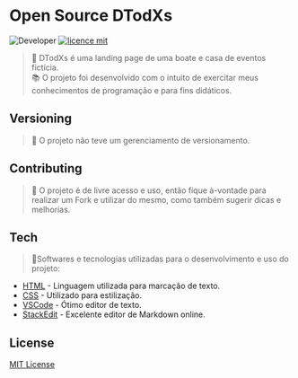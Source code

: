 # Open Source DTodXs
![Developer](https://img.shields.io/badge/GabrielFSSantos-DTodXs-blue)
[![licence mit](https://img.shields.io/github/license/GabrielFSSantos/DTodXs)](https://github.com/GabrielFSSantos/DTodXs/blob/master/LICENSE)

> :gem: DTodXs é uma landing page de uma boate e casa de eventos fictícia. <br>
> :books: O projeto foi desenvolvido com o intuito de exercitar meus conhecimentos de programação e para fins didáticos.

## Versioning
> :flags: O projeto não teve um gerenciamento de versionamento.

## Contributing
> :information_desk_person: O projeto é de livre acesso e uso, então fique à-vontade para realizar um Fork e utilizar do mesmo, como também sugerir dicas e melhorias.

## Tech
> :space_invader:Softwares e tecnologias utilizadas para o desenvolvimento e uso do projeto:

* [HTML] - Linguagem utilizada para marcação de texto.
* [CSS] - Utilizado para estilização.
* [VSCode] - Ótimo editor de texto.
* [StackEdit] - Excelente editor de Markdown online.

## License
[MIT License](https://github.com/GabrielFSSantos/DTodXs/blob/master/LICENSE)

[HTML]: <https://devdocs.io/html/>
[CSS]: <https://devdocs.io/css/>
[VSCode]: <https://code.visualstudio.com/>
[StackEdit]: <https://stackedit.io/>
